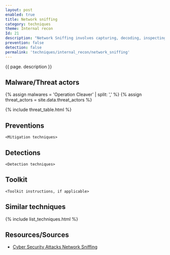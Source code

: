 ```yaml
---
layout: post
enabled: true
title: Network sniffing
category: techniques
theme: Internal recon
Id: 21
description: "Network Sniffing involves capturing, decoding, inspecting and interpreting the information inside a network packet on a TCP/IP network. The purpose is to steal information, usually user IDs, passwords, network details, credit card numbers, etc. Sniffing is generally referred to as a “passive” type of attack, wherein the attackers can be silent/invisible on the network. This makes it difficult to detect, and hence it is a dangerous type of attack."
prevention: false
detection: false
permalink: 'techniques/internal_recon/network_sniffing'
---
```

{{ page. description }}


## Malware/Threat actors

{% assign malwares = 'Operation Cleaver' | split: ',' %}
{% assign threat_actors = site.data.threat_actors %}

{% include threat_table.html %}

## Preventions

`<Mitigation techniques>`

## Detections

`<Detection techniques>`

## Toolkit

`<Toolkit instructions, if applicable>`

## Similar techniques

{% include list_techniques.html %}


## Resources/Sources

* [Cyber Security Attacks Network Sniffing](http://www.valencynetworks.com/articles/cyber-security-attacks-network-sniffing.html)
